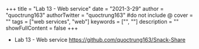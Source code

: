 +++
title = "Lab 13 - Web service"
date = "2021-3-29"
author = "quoctrung163"
authorTwitter = "quoctrung163" #do not include @
cover = ""
tags = ["web services", "web"]
keywords = ["", ""]
description = ""
showFullContent = false
+++

- Lab 13 - Web service
https://github.com/quoctrung163/Snack-Share